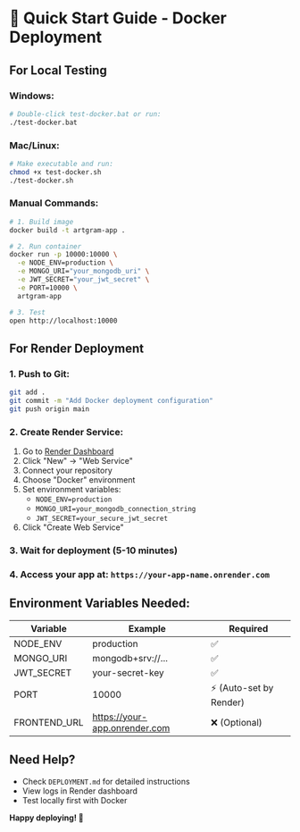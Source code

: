 # 🚀 Quick Start Guide - Docker Deployment

## For Local Testing

### Windows:

```bash
# Double-click test-docker.bat or run:
./test-docker.bat
```

### Mac/Linux:

```bash
# Make executable and run:
chmod +x test-docker.sh
./test-docker.sh
```

### Manual Commands:

```bash
# 1. Build image
docker build -t artgram-app .

# 2. Run container
docker run -p 10000:10000 \
  -e NODE_ENV=production \
  -e MONGO_URI="your_mongodb_uri" \
  -e JWT_SECRET="your_jwt_secret" \
  -e PORT=10000 \
  artgram-app

# 3. Test
open http://localhost:10000
```

## For Render Deployment

### 1. Push to Git:

```bash
git add .
git commit -m "Add Docker deployment configuration"
git push origin main
```

### 2. Create Render Service:

1. Go to [Render Dashboard](https://dashboard.render.com)
2. Click "New" → "Web Service"
3. Connect your repository
4. Choose "Docker" environment
5. Set environment variables:
   - `NODE_ENV=production`
   - `MONGO_URI=your_mongodb_connection_string`
   - `JWT_SECRET=your_secure_jwt_secret`
6. Click "Create Web Service"

### 3. Wait for deployment (5-10 minutes)

### 4. Access your app at: `https://your-app-name.onrender.com`

## Environment Variables Needed:

| Variable     | Example                       | Required                |
| ------------ | ----------------------------- | ----------------------- |
| NODE_ENV     | production                    | ✅                      |
| MONGO_URI    | mongodb+srv://...             | ✅                      |
| JWT_SECRET   | your-secret-key               | ✅                      |
| PORT         | 10000                         | ⚡ (Auto-set by Render) |
| FRONTEND_URL | https://your-app.onrender.com | ❌ (Optional)           |

## Need Help?

- Check `DEPLOYMENT.md` for detailed instructions
- View logs in Render dashboard
- Test locally first with Docker

**Happy deploying! 🎉**
